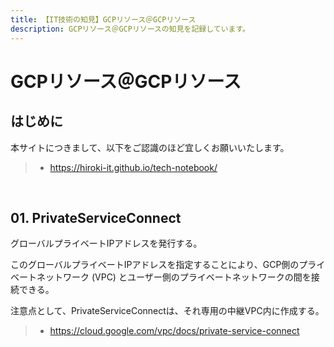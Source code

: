 ```yaml
---
title: 【IT技術の知見】GCPリソース＠GCPリソース
description: GCPリソース＠GCPリソースの知見を記録しています。
---
```


# GCPリソース＠GCPリソース

## はじめに

本サイトにつきまして、以下をご認識のほど宜しくお願いいたします。

> - https://hiroki-it.github.io/tech-notebook/

<br>

## 01. PrivateServiceConnect

グローバルプライベートIPアドレスを発行する。

このグローバルプライベートIPアドレスを指定することにより、GCP側のプライベートネットワーク (VPC) とユーザー側のプライベートネットワークの間を接続できる。

注意点として、PrivateServiceConnectは、それ専用の中継VPC内に作成する。

> - https://cloud.google.com/vpc/docs/private-service-connect

<br>
